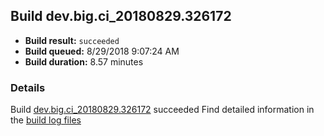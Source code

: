 ## Build dev.big.ci_20180829.326172
- **Build result:** `succeeded`
- **Build queued:** 8/29/2018 9:07:24 AM
- **Build duration:** 8.57 minutes
### Details
Build [dev.big.ci_20180829.326172](https://winappstudio.visualstudio.com/web/build.aspx?pcguid=a4ef43be-68ce-4195-a619-079b4d9834c2&builduri=vstfs%3a%2f%2f%2fBuild%2fBuild%2f26172) succeeded
Find detailed information in the [build log files](https://uwpctdiags.blob.core.windows.net/buildlogs/dev.big.ci_20180829.326172_logs.zip)
